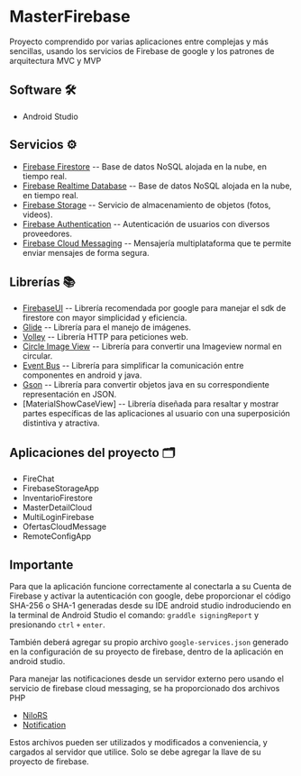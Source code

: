# MasterFirebase

Proyecto comprendido por varias aplicaciones entre complejas y más sencillas, usando los servicios de Firebase de google y los patrones de arquitectura MVC y MVP  

## Software :hammer_and_wrench:

* Android Studio

## Servicios  	:gear:

* [Firebase Firestore](https://firebase.google.com/docs/firestore/quickstart) -- Base de datos NoSQL alojada en la nube, en tiempo real.
* [Firebase Realtime Database](https://firebase.google.com/docs/database/android/start) -- Base de datos NoSQL alojada en la nube, en tiempo real.
* [Firebase Storage](https://firebase.google.com/docs/storage/android/start) -- Servicio de almacenamiento de objetos (fotos, videos).
* [Firebase Authentication](https://firebase.google.com/docs/auth?hl=es-419) -- Autenticación de usuarios con diversos proveedores.
* [Firebase Cloud Messaging](https://firebase.google.com/docs/cloud-messaging?hl=es-419) -- Mensajería multiplataforma que te permite enviar mensajes de forma segura.

## Librerías :books:
 
* [FirebaseUI](https://github.com/firebase/FirebaseUI-Android) -- Librería recomendada por google para manejar el sdk de firestore  con mayor simplicidad y eficiencia.
* [Glide](https://github.com/bumptech/glide) -- Librería para el manejo de imágenes.
* [Volley](https://google.github.io/volley/) -- Librería HTTP para peticiones web. 
* [Circle Image View](https://github.com/hdodenhof/CircleImageView) -- Librería para convertir una Imageview normal en circular.
* [Event Bus](https://github.com/greenrobot/EventBus) -- Librería para simplificar la comunicación entre componentes en android y java.
* [Gson](https://github.com/google/gson) -- Librería para convertir objetos java en su correspondiente representación en JSON.
* [MaterialShowCaseView] -- Librería diseñada para resaltar y mostrar partes específicas de las aplicaciones al usuario con una superposición distintiva y atractiva.

## Aplicaciones del proyecto :card_index_dividers:

* FireChat
* FirebaseStorageApp
* InventarioFirestore
* MasterDetailCloud
* MultiLoginFirebase
* OfertasCloudMessage
* RemoteConfigApp

## Importante 

Para que la aplicación funcione correctamente al conectarla a su Cuenta de Firebase y activar la autenticación con google, debe proporcionar el código SHA-256 o SHA-1 generadas desde su IDE android studio indroduciendo en la terminal de Android Studio el comando: ```graddle signingReport```
y presionando ```ctrl``` ```+``` ```enter```.

También deberá agregar su propio archivo ```google-services.json``` generado en la configuración de su proyecto de firebase, dentro de la aplicación en android studio.

Para manejar las notificaciones desde un servidor externo pero usando el servicio de firebase cloud messaging, se ha proporcionado dos archivos PHP 
* [NiloRS](https://github.com/hall9zeha/NiloPartnerApp/blob/main/Extras/NiloRS.php)
* [Notification](https://github.com/hall9zeha/NiloPartnerApp/blob/main/Extras/Notification.php)
 
Estos archivos pueden ser utilizados y modificados a conveniencia, y cargados al servidor que utilice. Solo se debe agregar la llave de su proyecto de firebase.




